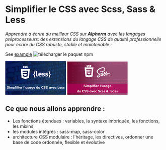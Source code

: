 # Simplifier le CSS avec Scss, Sass & Less

*Apprendre à écrire du meilleur CSS sur **Alphorm** avec les langages préprocesseurs: des extensions du langage CSS de qualité professionnelle pour écrire du CSS robuste, stable et maintenable :* 

See [example](https://less-lib.web.app/)
![télécharger le paquet npm](https://www.npmjs.com/package/@sandyl.tech/sassy-buttons)

![FR_924 Simplifier l’usage du CSS avec Less](FR_924.png "FR_924 Simplifier l’usage du CSS avec Less")
![FR_923 simplifier l'usage du CSS avec Sass et Scss](FR_923.png "FR_923 simplifier l'usage du CSS avec Sass et Scss")


## Ce que nous allons apprendre :
- Les fonctions étendues : variables, la syntaxe imbriquée, les fonctions, les mixins
- les modules intégrés : sass-map, sass-color
- architecture CSS modulaire : l'héritage, les directives, ordonner une base de code ordonnée, flexible et évolutive

